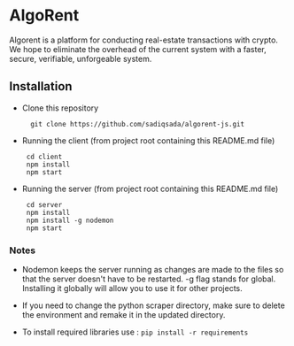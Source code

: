 # AlgoRent
Algorent is a platform for conducting real-estate transactions with crypto. We hope to eliminate the overhead of the current system with a faster, secure, verifiable, unforgeable system.

## Installation
* Clone this repository

        git clone https://github.com/sadiqsada/algorent-js.git

* Running the client (from project root containing this README.md file)

       cd client
       npm install 
       npm start
       
* Running the server (from project root containing this README.md file)

       cd server
       npm install
       npm install -g nodemon
       npm start
       
### Notes
* Nodemon keeps the server running as changes are made to the files so that the server doesn't have to be restarted. -g flag stands for global. Installing it globally will allow you to use it for other projects.

* If you need to change the python scraper directory, make sure to delete the environment and remake it in the updated directory.
* To install required libraries use : ```pip install -r requirements```
